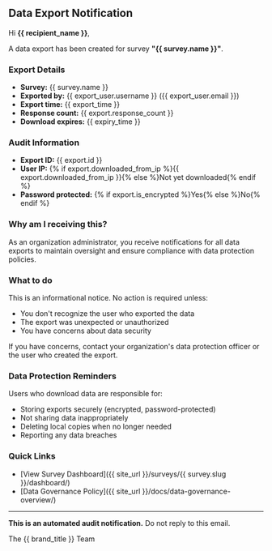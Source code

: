 ## Data Export Notification

Hi **{{ recipient_name }}**,

A data export has been created for survey **"{{ survey.name }}"**.

### Export Details

- **Survey:** {{ survey.name }}
- **Exported by:** {{ export_user.username }} ({{ export_user.email }})
- **Export time:** {{ export_time }}
- **Response count:** {{ export.response_count }}
- **Download expires:** {{ expiry_time }}

### Audit Information

- **Export ID:** {{ export.id }}
- **User IP:** {% if export.downloaded_from_ip %}{{ export.downloaded_from_ip }}{% else %}Not yet downloaded{% endif %}
- **Password protected:** {% if export.is_encrypted %}Yes{% else %}No{% endif %}

### Why am I receiving this?

As an organization administrator, you receive notifications for all data exports to maintain oversight and ensure compliance with data protection policies.

### What to do

This is an informational notice. No action is required unless:

- You don't recognize the user who exported the data
- The export was unexpected or unauthorized
- You have concerns about data security

If you have concerns, contact your organization's data protection officer or the user who created the export.

### Data Protection Reminders

Users who download data are responsible for:

- Storing exports securely (encrypted, password-protected)
- Not sharing data inappropriately  
- Deleting local copies when no longer needed
- Reporting any data breaches

### Quick Links

- [View Survey Dashboard]({{ site_url }}/surveys/{{ survey.slug }}/dashboard/)
- [Data Governance Policy]({{ site_url }}/docs/data-governance-overview/)

---

**This is an automated audit notification.** Do not reply to this email.

The {{ brand_title }} Team
